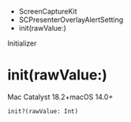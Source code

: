 

- ScreenCaptureKit
- SCPresenterOverlayAlertSetting
-  init(rawValue:) 

Initializer

# init(rawValue:)

Mac Catalyst 18.2+macOS 14.0+

``` source
init?(rawValue: Int)
```

